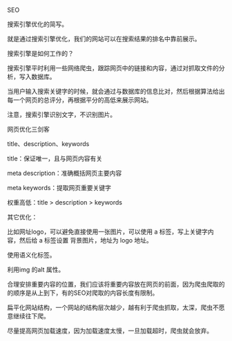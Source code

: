 SEO

搜索引擎优化的简写。

就是通过搜索引擎优化，我们的网站可以在搜索结果的排名中靠前展示。



搜索引擎是如何工作的？

搜索引擎平时利用一些网络爬虫，跟踪网页中的链接和内容，通过对抓取文件的分析，写入数据库。

当用户输入搜索关键字的时候，就会通过与数据库的信息比对，然后根据算法给出每一个网页的总评分，再根据平分的高低来展示网站。



注意，搜索引擎识别文字，不识别图片。



网页优化三剑客

title、description、keywords

title：保证唯一，且与网页内容有关

meta description：准确概括网页主要内容

meta keywords：提取网页重要关键字

权重高低：title > description > keywords



其它优化：

比如网址logo，可以避免直接使用一张图片，可以使用 a 标签，写上关键字内容，然后给 a 标签设置 背景图片，地址为 logo 地址。

使用语义化标签。

利用img 的alt 属性。

合理安排重要内容的位置，我们应该将重要内容放在网页的前面，因为爬虫爬取的的顺序是从上到下，有的SEO对爬取的内容长度有限制。

扁平化网站结构，一个网站的结构层次越少，越有利于爬虫抓取，太深，爬虫不愿意继续往下爬。

尽量提高网页加载速度，因为加载速度太慢，一旦加载超时，爬虫就会放弃。